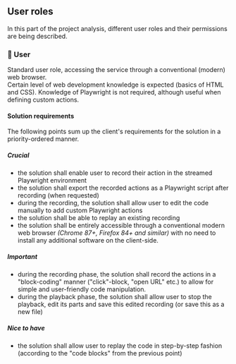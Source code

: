 ## User roles
In this part of the project analysis, different user roles and their permissions are being described.
### 👤 User
Standard user role, accessing the service through a conventional (modern) web browser. \
Certain level of web development knowledge is expected (basics of HTML and CSS). Knowledge of Playwright is not required, although useful when defining custom actions.

#### Solution requirements
The following points sum up the client's requirements for the solution in a priority-ordered manner.
##### Crucial
- the solution shall enable user to record their action in the streamed Playwright environment
- the solution shall export the recorded actions as a Playwright script after recording (when requested) 
- during the recording, the solution shall allow user to edit the code manually to add custom Playwright actions
- the solution shall be able to replay an existing recording
- the solution shall be entirely accessible through a conventional modern web browser *(Chrome 87+, Firefox 84+ and similar)* with no need to install any additional software on the client-side.

##### Important
- during the recording phase, the solution shall record the actions in a "block-coding" manner ("click"-block, "open URL" etc.) to allow for simple and user-friendly code manipulation.
- during the playback phase, the solution shall allow user to stop the playback, edit its parts and save this edited recording (or save this as a new file)

##### Nice to have
- the solution shall allow user to replay the code in step-by-step fashion (according to the "code blocks" from the previous point)


